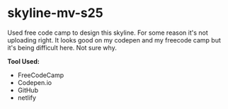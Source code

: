 # skyline-mv-s25

Used free code camp to design this skyline. For some reason it's not uploading right. It looks good on my codepen and my freecode camp but it's being difficult here. Not sure why. 

**Tool Used:**
* FreeCodeCamp
* Codepen.io
* GitHub
* netlify